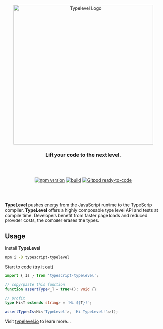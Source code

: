 <div id="typelevel-logo" align="center">
  <a href="https://github.com/danieldietrich/typelevel">
    <img alt="Typelevel Logo" width="450" src="https://user-images.githubusercontent.com/743833/196013156-9158e0d0-93eb-4615-a29c-dec51513a37b.png">
  </a>
  <h3>
    Lift your code to the next level.
  </h3>
</div>

<br/>
<br/>

<div id="badges" align="center">

[![npm version](https://img.shields.io/npm/v/typescript-typelevel?logo=npm&style=flat-square)](https://www.npmjs.com/package/typescript-typelevel/)
[![build](https://img.shields.io/github/workflow/status/danieldietrich/typelevel/Test/main?logo=github&style=flat-square)](https://github.com/danieldietrich/typelevel/actions/workflows/test.yml)
[![Gitpod ready-to-code](https://img.shields.io/badge/Gitpod-ready--to--code-blue?logo=gitpod&style=flat-square)](https://gitpod.io/#https://github.com/danieldietrich/typelevel)

</div>

<br/>
<br/>

**TypeLevel** pushes energy from the JavaScript runtime to the TypeScrip compiler. **TypeLevel** offers a highly composable type level API and tests at compile time. Developers benefit from faster page loads and reduced provider costs, the compiler erases the types.

## Usage

Install **TypeLevel**

```sh
npm i -D typescript-typelevel
```

Start to code ([try it out](https://www.typescriptlang.org/play?#code/JYWwDg9gTgLgBAbzgSQM5wL5wGZQiOAchgE8wBTVAYymDBgFpSKAbcgN3JcIG4AoPgHpBcKhDAlBYAIaoY5ODAAWwdNgCuAOyoxgETXw3bd+uLNTlYAFTLkAPAH0rcALyKo68gD4AFAEoALjh2CGAAE0QMAWE4MDxsYBg+ZgUACWA7Z3IAD3lNMPQ5Wk0Acy9XOAADdLgAEgQrDABCSv4+c0sYGwo7NDt0u0Ju8gAZDi5CLwAaIhrhsc4WJsnfP34gA))

```ts
import { Is } from 'typescript-typelevel';

// copy/paste this function
function assertType<_T = true>(): void {}

// profit
type Hi<T extends string> = `Hi ${T}!`;

assertType<Is<Hi<'TypeLevel'>, 'Hi TypeLevel!'>>();
```

Visit [typelevel.io](https://typelevel.io) to learn more...
